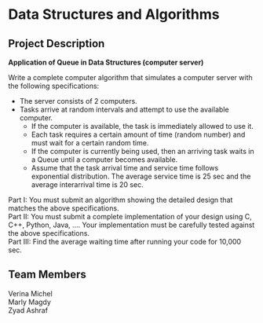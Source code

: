 # Data Structures and Algorithms

## Project Description

<strong>Application of Queue in Data Structures (computer server)</strong>

Write a complete computer algorithm that simulates a computer server with the following specifications:
- The server consists of 2 computers.
- Tasks arrive at random intervals and attempt to use the available computer.
    - If the computer is available, the task is immediately allowed to use it.
    - Each task requires a certain amount of time (random number) and must wait for a certain random time.
    - If the computer is currently being used, then an arriving task waits in a Queue until a computer becomes available.
    - Assume that the task arrival time and service time follows exponential distribution. The average service time is 25 sec and the average interarrival time is 20 sec. 

Part I: You must submit an algorithm showing the detailed design that matches the above specifications.<br/>
Part II: You must submit a complete implementation of your design using C, C++, Python, Java, …. Your implementation must be carefully tested against the above specifications.<br/>
Part III: Find the average waiting time after running your code for 10,000 sec.<br/>


## Team Members

Verina Michel <br/>
Marly Magdy <br/>
Zyad Ashraf <br/>